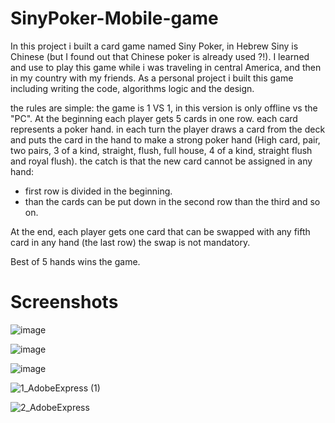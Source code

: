 # SinyPoker-Mobile-game


In this project i built a card game named Siny Poker, in Hebrew Siny is Chinese (but I found out that Chinese poker is already used ?!).
I learned and use to play this game while i was traveling in central America, and then in my country with my friends.
As a personal project i built this game including writing the code, algorithms logic and the design.

the rules are simple:
the game is 1 VS 1, in this version is only offline vs the "PC".
At the beginning each player gets 5 cards in one row.
each card represents a poker hand.
in each turn the player draws a card from the deck and puts the card in the hand to make a strong poker hand 
(High card, pair, two pairs, 3 of a kind, straight, flush, full house, 4 of a kind, straight flush and royal flush).
the catch is that the new card cannot be assigned in any hand:
- first row is divided in the beginning.
- than the cards can be put down in the second row than the third and so on.

At the end, each player gets one card that can be swapped with any fifth card in any hand (the last row) the swap is not mandatory.

Best of 5 hands wins the game.

# Screenshots

![image](https://user-images.githubusercontent.com/101277239/184648021-c98770bc-3953-4afa-935b-fcadcb066e90.png)

![image](https://user-images.githubusercontent.com/101277239/184647977-4e5f508b-2e77-45d6-8f05-38a523354474.png)

![image](https://user-images.githubusercontent.com/101277239/184648061-64f8f69d-34c6-4b89-822e-f7e54b9439e5.png)


![1_AdobeExpress (1)](https://user-images.githubusercontent.com/101277239/184650092-b95381fd-5fb2-4076-88d3-d2f3e2474f23.gif)

![2_AdobeExpress](https://user-images.githubusercontent.com/101277239/184649477-fbc468c5-23d6-4033-bdbb-4c33310efe09.gif)


